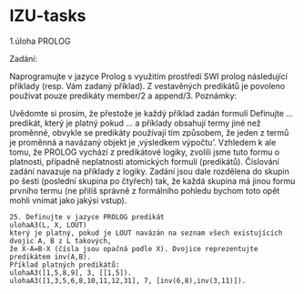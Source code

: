 # IZU-tasks

1.úloha PROLOG

Zadání:

Naprogramujte v jazyce Prolog s využitím prostředí SWI prolog následující příklady (resp. Vám zadaný
příklad). Z vestavěných predikátů je povoleno používat pouze predikáty member/2 a append/3.
Poznámky:

Uvědomte si prosím, že přestože je každý příklad zadán formulí Definujte … predikát, který je platný
pokud … a příklady obsahují termy jiné než proměnné, obvykle se predikáty používají tím způsobem,
že jeden z termů je proměnná a navázaný objekt je ‚výsledkem výpočtu’. Vzhledem k ale tomu, že
PROLOG vychází z predikátové logiky, zvolili jsme tuto formu o platnosti, případně neplatnosti
atomických formulí (predikátů).
Číslování zadání navazuje na příklady z logiky. Zadání jsou dale rozdělena do skupin po šesti (poslední
skupina po čtyřech) tak, že každá skupina má jinou formu prvního termu (ne přiliš správně z formálního
pohledu bychom toto opět mohli vnímat jako jakýsi vstup).

```
25. Definujte v jazyce PROLOG predikát
ulohaA3(L, X, LOUT)
který je platný, pokud je LOUT navázán na seznam všech existujících dvojic A, B z L takových,
že X-A=B-X (čísla jsou opačná podle X). Dvojice reprezentujte predikátem inv(A,B).
Příklad platných predikátů:
ulohaA3([1,5,8,9], 3, [[1,5]).
ulohaA3([1,3,5,6,8,10,11,12,31], 7, [inv(6,8),inv(3,11)]).
```

